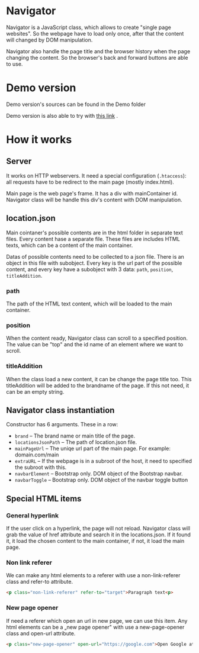 # Navigator

Navigator is a JavaScript class, which allows to create "single page websites". So the webpage have to load only once, after that the content will changed by DOM manipulation.

Navigator also handle the page title and the browser history when the page changing the content. So the browser's back and forward buttons are able to use.

# Demo version

Demo version's sources can be found in the Demo folder

Demo version is also able to try with
[this link](https://sk-studio.hu/Navigator)
.

# How it works

## Server

It works on HTTP webservers. It need a special configuration (``.htaccess``): all requests have to be redirect to the main page (mostly index.html).

Main page is the web page's frame. It has a div with mainContainer id. Navigator class will be handle this div's content with DOM manipulation.

## location.json

Main cointaner's possible contents are in the html folder in separate text files. Every content hase a separate file. These files are includes HTML texts, which can be a content of the main container.

Datas of possible contents need to be collected to a json file. There is an object in this file with subobject. Every key is the url part of the possible content, and every key have a subobject with 3 data: ``path``, ``position``, ``titleAddition``.

### path

The path of the HTML text content, which will be loaded to the main container.

### position

When the content ready, Navigator class can scroll to a specified position. The value can be "top" and the id name of an element where we want to scroll.

### titleAddition

When the class load a new content, it can be change the page title too. This titleAddition will be added to the brandname of the page. If this not need, it can be an empty string.

## Navigator class instantiation

Constructor has 6 arguments. These in a row:
* ``brand`` – The brand name or main title of the page.
* ``locationsJsonPath`` – The path of location.json file.
* ``mainPageUrl`` – The uniqe url part of the main page. For example: domain.com/main
* ``extraURL`` – If the webpage is in a subroot of the host, it need to specified the subroot with this.
* ``navbarElement`` – Bootstrap only. DOM object of the Bootstrap navbar.
* ``navbarToggle`` – Bootstrap only. DOM object of the navbar toggle button

## Special HTML items

### General hyperlink <a>

If the user click on a hyperlink, the page will not reload. Navigator class will grab the value of href attribute and search it in the locations.json. If it found it, it load the chosen content to the main container, if not, it load the main page.

### Non link referer

We can make any html elements to a referer with use a non-link-referer class and refer-to attribute.

```html
<p class="non-link-referer" refer-to="target">Paragraph text<p>
```

### New page opener

If need a referer which open an url in new page, we can use this item. Any html elements can be a „new page opener" with use a new-page-opener class and open-url attribute.

```html
<p class="new-page-opener" open-url="https://google.com">Open Google at new page!</p>
```
